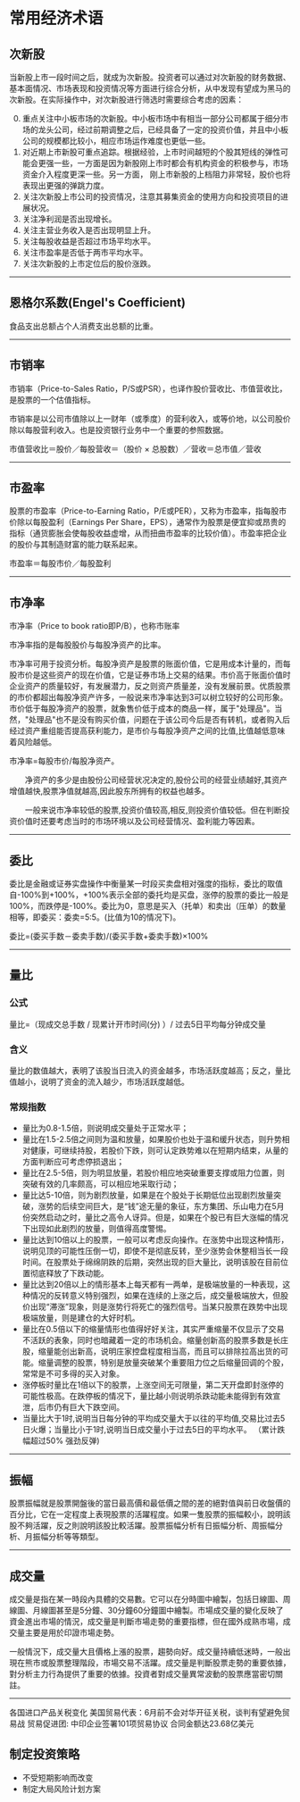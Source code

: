 # 常用经济术语

## 次新股
当新股上市一段时间之后，就成为次新股。投资者可以通过对次新股的财务数据、基本面情况、市场表现和投资情况等方面进行综合分析，从中发现有望成为黑马的次新股。在实际操作中，对次新股进行筛选时需要综合考虑的因素：

0. 重点关注中小板市场的次新股。中小板市场中有相当一部分公司都属于细分市场的龙头公司，经过前期调整之后，已经具备了一定的投资价值，并且中小板公司的规模都比较小，相应市场运作难度也更低一些。
0. 对近期上市新股可重点追踪。根据经验，上市时间越短的个股其短线的弹性可能会更强一些，一方面是因为新股刚上市时都会有机构资金的积极参与，市场资金介入程度更深一些。另一方面， 刚上市新股的上档阻力非常轻，股价也将表现出更强的弹跳力度。
0. 关注次新股上市公司的投资情况，注意其募集资金的使用方向和投资项目的进展状况。
0. 关注净利润是否出现增长。
0. 关注主营业务收入是否出现明显上升。
0. 关注每股收益是否超过市场平均水平。
0. 关注市盈率是否低于两市平均水平。
0. 关注次新股的上市定位后的股价涨跌。

---
## 恩格尔系数(Engel's Coefficient)
食品支出总额占个人消费支出总额的比重。

---
## 市销率
市销率（Price-to-Sales Ratio，P/S或PSR），也译作股价营收比、市值营收比，是股票的一个估值指标。

市销率是以公司市值除以上一财年（或季度）的营利收入，或等价地，以公司股价除以每股营利收入。也是投资银行业务中一个重要的参照数据。

市值营收比＝股价／每股营收＝（股价 × 总股数）／营收＝总市值／营收

---
## 市盈率
股票的市盈率（Price-to-Earning Ratio，P/E或PER），又称为市盈率，指每股市价除以每股盈利（Earnings Per Share，EPS），通常作为股票是便宜抑或昂贵的指标（通货膨胀会使每股收益虚增，从而扭曲市盈率的比较价值）。市盈率把企业的股价与其制造财富的能力联系起来。

市盈率＝每股市价／每股盈利

---
## 市净率
市净率（Price to book ratio即P/B），也称市账率

市净率指的是每股股价与每股净资产的比率。

市净率可用于投资分析。每股净资产是股票的账面价值，它是用成本计量的，而每股市价是这些资产的现在价值，它是证券市场上交易的结果。市价高于账面价值时企业资产的质量较好，有发展潜力，反之则资产质量差，没有发展前景。优质股票的市价都超出每股净资产许多，一般说来市净率达到3可以树立较好的公司形象。 市价低于每股净资产的股票，就象售价低于成本的商品一样，属于"处理品"。当然，"处理品"也不是没有购买价值，问题在于该公司今后是否有转机，或者购入后经过资产重组能否提高获利能力，是市价与每股净资产之间的比值,比值越低意味着风险越低。


市净率=每股市价/每股净资产。

　　净资产的多少是由股份公司经营状况决定的,股份公司的经营业绩越好,其资产增值越快,股票净值就越高,因此股东所拥有的权益也越多。

　　一般来说市净率较低的股票,投资价值较高,相反,则投资价值较低。但在判断投资价值时还要考虑当时的市场环境以及公司经营情况、盈利能力等因素。

---
## 委比
委比是金融或证券实盘操作中衡量某一时段买卖盘相对强度的指标，委比的取值自-100%到+100%，+100%表示全部的委托均是买盘，涨停的股票的委比一般是100%，而跌停是-100%。委比为0，意思是买入（托单）和卖出（压单）的数量相等，即委买：委卖=5:5。(比值为10的情况下)。

委比=(委买手数－委卖手数)/(委买手数+委卖手数)×100%

---
## 量比
### 公式
量比=（现成交总手数 / 现累计开市时间(分) ）/ 过去5日平均每分钟成交量

### 含义
量比的数值越大，表明了该股当日流入的资金越多，市场活跃度越高；反之，量比值越小，说明了资金的流入越少，市场活跃度越低。

### 常规指数

* 量比为0.8-1.5倍，则说明成交量处于正常水平；
* 量比在1.5-2.5倍之间则为温和放量，如果股价也处于温和缓升状态，则升势相对健康，可继续持股，若股价下跌，则可认定跌势难以在短期内结束，从量的方面判断应可考虑停损退出；
* 量比在2.5-5倍，则为明显放量，若股价相应地突破重要支撑或阻力位置，则突破有效的几率颇高，可以相应地采取行动；
* 量比达5-10倍，则为剧烈放量，如果是在个股处于长期低位出现剧烈放量突破，涨势的后续空间巨大，是“钱”途无量的象征，东方集团、乐山电力在5月份突然启动之时，量比之高令人讶异。但是，如果在个股已有巨大涨幅的情况下出现如此剧烈的放量，则值得高度警惕。
* 量比达到10倍以上的股票，一般可以考虑反向操作。在涨势中出现这种情形，说明见顶的可能性压倒一切，即使不是彻底反转，至少涨势会休整相当长一段时间。在股票处于绵绵阴跌的后期，突然出现的巨大量比，说明该股在目前位置彻底释放了下跌动能。
* 量比达到20倍以上的情形基本上每天都有一两单，是极端放量的一种表现，这种情况的反转意义特别强烈，如果在连续的上涨之后，成交量极端放大，但股价出现“滞涨”现象，则是涨势行将死亡的强烈信号。当某只股票在跌势中出现极端放量，则是建仓的大好时机。
* 量比在0.5倍以下的缩量情形也值得好好关注，其实严重缩量不仅显示了交易不活跃的表象，同时也暗藏着一定的市场机会。缩量创新高的股票多数是长庄股，缩量能创出新高，说明庄家控盘程度相当高，而且可以排除拉高出货的可能。缩量调整的股票，特别是放量突破某个重要阻力位之后缩量回调的个股，常常是不可多得的买入对象。
* 涨停板时量比在1倍以下的股票，上涨空间无可限量，第二天开盘即封涨停的可能性极高。在跌停板的情况下，量比越小则说明杀跌动能未能得到有效宣泄，后市仍有巨大下跌空间。
* 当量比大于1时,说明当日每分钟的平均成交量大于以往的平均值,交易比过去5日火爆；当量比小于1时,说明当日成交量小于过去5日的平均水平。
（累计跌幅超过50% 强劲反弹)

---
## 振幅
股票振幅就是股票開盤後的當日最高價和最低價之間的差的絕對值與前日收盤價的百分比，它在一定程度上表現股票的活躍程度。如果一隻股票的振幅較小，說明該股不夠活躍，反之則說明該股比較活躍。股票振幅分析有日振幅分析、周振幅分析、月振幅分析等等類型。

---
## 成交量
成交量是指在某一時段內具體的交易數。它可以在分時圖中繪製，包括日線圖、周線圖、月線圖甚至是5分鐘、30分鐘60分鐘圖中繪製。市場成交量的變化反映了資金進出市場的情況，成交量是判斷市場走勢的重要指標，但在國外成熟市場，成交量主要是用於印證市場走勢。

一般情況下，成交量大且價格上漲的股票，趨勢向好。成交量持續低迷時，一般出現在熊市或股票整理階段，市場交易不活躍。成交量是判斷股票走勢的重要依據，對分析主力行為提供了重要的依據。投資者對成交量異常波動的股票應當密切關註。



---

各国进口产品关税变化
美国贸易代表：6月前不会对华开征关税，谈判有望避免贸易战
贸易促进团: 中印企业签署101项贸易协议 合同金额达23.68亿美元

## 制定投资策略 
* 不受短期影响而改变
* 制定大局风险计划方案

